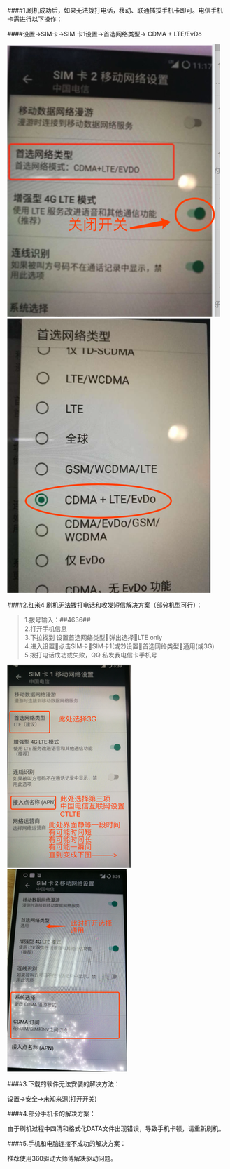 
####1.刷机成功后，如果无法拨打电话，<span class='rem1boldred'>移动、联通插拔手机卡即可。电信手机卡需</span>进行以下操作：

####设置->SIM卡->SIM 卡1设置->首选网络类型-> CDMA + LTE/EvDo

<img src='/assets/8.8.1.1.png'>

<img src='/assets/8.8.1.2.png'>

####2.红米4 刷机无法拨打电话和收发短信解决方案（部分机型可行）：
>1.拨号输入：*#*#4636#*#*<br>
>2.打开手机信息<br>
>3.下拉找到 设置首选网络类型弹出选择LTE only<br>
>4.进入设置点击SIM卡SIM卡1(或2)设置首选网络类型通用(或3G)<br>
>5.拨打电话成功或失败，QQ 私发我电信卡手机号

<img src='/assets/8.8.2.1.png'>

<img src='/assets/8.8.2.2.png'>

####3.下载的软件无法安装的解决方法：

设置->安全->未知来源(打开开关)

####4.部分手机卡的解决方案：

由于刷机过程中四清和格式化DATA文件出现错误，导致手机卡顿，请重新刷机。

####5.手机和电脑连接不成功的解决方案：

推荐使用360驱动大师傅解决驱动问题。









































